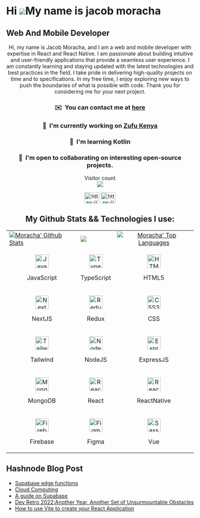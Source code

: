 Hi ![](https://user-images.githubusercontent.com/18350557/176309783-0785949b-9127-417c-8b55-ab5a4333674e.gif)My name is jacob moracha
=====================================================================================================================================

Web And Mobile Developer
------------------------

<p align="center">Hi, my name is Jacob Moracha, and I am a web and mobile developer with expertise in React and React Native. I am passionate about building intuitive and user-friendly applications that provide a seamless user experience. I am constantly learning and staying updated with the latest technologies and best practices in the field. I take pride in delivering high-quality projects on time and to specifications. In my free time, I enjoy exploring new ways to push the boundaries of what is possible with code. Thank you for considering me for your next project.</p>
<h3 align="center"> ✉️  You can contact me at <a href="mailto:jacobmoracha@gmail.com">here</a> </h3>
<h3 align="center"> 🚀  I'm currently working on <a href="http://zufu.co.ke">Zufu Kenya</a></h3>
<h3 align="center"> 🧠  I'm learning Kotlin</h3>
<h3 align="center"> 🤝  I'm open to collaborating on interesting open-source projects.</h3>




<p align="center"> 
  Visitor count<br>
  <img src="https://profile-counter.glitch.me/jacob-d242/count.svg" />
</p>
<p align="center">
<a href="https://mobile.twitter.com/rojas__eth?t=qfkzjKfX1_hYzzz6SRaJ-Q&s=09" target="blank"><img align="center" src="https://raw.githubusercontent.com/rahuldkjain/github-profile-readme-generator/master/src/images/icons/Social/twitter.svg" alt="https://mobile.twitter.com/rojas__eth?t=qfkzjKfX1_hYzzz6SRaJ-Q&s=09" height="30" width="40" /></a>
<a href="https://www.linkedin.com/in/rodgers-omondi-308b42148" target="blank"><img align="center" src="https://raw.githubusercontent.com/rahuldkjain/github-profile-readme-generator/master/src/images/icons/Social/linked-in-alt.svg" alt="https://www.linkedin.com/in/rodgers-omondi-308b42148/" height="30" width="40" /></a>
</p>


<h2 align="center"> My Github Stats && Technologies I use:</h2>

<table>
  <tr>
    <td>
      <a href="https://github.com/jacob-d242"><img alt="Moracha' Github Stats" src="https://github-readme-stats.vercel.app/api?username=jacob-d242&show_icons=true&count_private=true&theme=react&hide_border=true&bg_color=1d2a3a" />
    </td>
    <td>
       <a href="http://www.github.com/jacob-d242"><img src="https://github-readme-streak-stats.herokuapp.com/?user=jacob-d242&stroke=ffffff&background=1d2a3a&ring=5BCDEC&fire=5BCDEC&currStreakNum=ffffff&currStreakLabel=5BCDEC&sideNums=ffffff&sideLabels=ffffff&dates=ffffff&hide_border=true" /></a>
    </td>
    </td>
    <td>
      <a align="center" href="https://github.com/jacob-d242"><img alt="Moracha' Top Languages" src="https://github-readme-stats.vercel.app/api/top-langs/?username=jacob-d242&langs_count=8&count_private=true&layout=compact&theme=react&hide_border=true&bg_color=1d2a3a"/></a>
    </td>
  <tr>
  <tr>
    <td>
      <p align="center">
        <a href="https://developer.mozilla.org/en-US/docs/Web/JavaScript" target="_blank" rel="noreferrer">
          <img src="https://raw.githubusercontent.com/danielcranney/readme-generator/main/public/icons/skills/javascript-colored.svg" width="36" height="36" alt="JavaScript" />
        </a>
        <p align="center">JavaScript</p>
      </p>
    </td>
    <td>           
      <p align="center">
        <a href="https://www.typescriptlang.org/" target="_blank" rel="noreferrer">
          <img src="https://raw.githubusercontent.com/danielcranney/readme-generator/main/public/icons/skills/typescript-colored.svg" width="36" height="36" alt="TypeScript" />
      </a>
        <p align="center">TypeScript</p>
      </p>
    </td>
    <td>
      <p align="center">
        <a href="https://developer.mozilla.org/en-US/docs/Glossary/HTML5" target="_blank" rel="noreferrer">
          <img src="https://raw.githubusercontent.com/danielcranney/readme-generator/main/public/icons/skills/html5-colored.svg" width="36" height="36" alt="HTML5" />
        </a>
        <p align="center">HTML5</p>
      </p>
    </td>
  </tr>
  <tr>
    <td>            
      <p align="center">
        <a href="https://nextjs.org/docs" target="_blank" rel="noreferrer">
          <img src="https://raw.githubusercontent.com/danielcranney/readme-generator/main/public/icons/skills/nextjs-colored.svg" width="36" height="36" alt="NextJs" />
      </a>
        <p align="center">NextJS</p>
      </p>
    </td>
    <td>
      <p align="center">
        <a href="https://redux.js.org/" target="_blank" rel="noreferrer">
          <img src="https://raw.githubusercontent.com/danielcranney/readme-generator/main/public/icons/skills/redux-colored.svg" width="36" height="36" alt="Redux" />
      </a>
        <p align="center">Redux</p>
      </p>
    </td>
    <td>
      <p align="center">
        <a href="https://www.w3.org/TR/CSS/#css" target="_blank" rel="noreferrer">
          <img src="https://raw.githubusercontent.com/danielcranney/readme-generator/main/public/icons/skills/css3-colored.svg" width="36" height="36" alt="CSS3" />
      </a>
        <p align="center">CSS</p>
      </p>
    </td>
  </tr>

  <tr>
    <td>      
      <p align="center">
        <a href="https://tailwindcss.com/" target="_blank" rel="noreferrer">
          <img src="https://raw.githubusercontent.com/danielcranney/readme-generator/main/public/icons/skills/tailwindcss-colored.svg" width="36" height="36" alt="TailwindCSS" />
        </a>
        <p align="center">Tailwind</p>
      </p>
    </td>
    <td>            
      <p align="center">
        <a href="https://nodejs.org/en/" target="_blank" rel="noreferrer">
        <img src="https://raw.githubusercontent.com/danielcranney/readme-generator/main/public/icons/skills/nodejs-colored.svg" width="36" height="36" alt="NodeJS" />
      </a>
        <p align="center">NodeJS</p>
      </p>
    </td>
    <td>           
      <p align="center">
        <a href="https://expressjs.com/" target="_blank" rel="noreferrer">
          <img src="https://raw.githubusercontent.com/danielcranney/readme-generator/main/public/icons/skills/express-colored.svg" width="36" height="36" alt="Express" />
        </a>
        <p align="center">ExpressJS</p>
      </p>
    </td>
  </tr>

  <tr>
    <td>             
      <p align="center">
        <a href="https://www.mongodb.com/" target="_blank" rel="noreferrer">
          <img src="https://raw.githubusercontent.com/danielcranney/readme-generator/main/public/icons/skills/mongodb-colored.svg" width="36" height="36" alt="MongoDB" />
        </a>
        <p align="center">MongoDB</p>
      </p>
    </td>
    <td>
      <p align="center">
        <a href="https://reactjs.org/" target="_blank" rel="noreferrer">
          <img src="https://raw.githubusercontent.com/danielcranney/readme-generator/main/public/icons/skills/react-colored.svg" width="36" height="36" alt="React" />
        </a>
        <p align="center">React</p>
      </p>
    </td>
    <td>
      <p align="center">
        <a href="https://reactjs.org/" target="_blank" rel="noreferrer">
          <img src="https://raw.githubusercontent.com/danielcranney/readme-generator/main/public/icons/skills/react-colored.svg" width="36" height="36" alt="React" />
        </a>
        <p align="center">ReactNative</p>
      </p>
    </td>
  <tr>
    <td>
      <p align="center">
          <a href="https://firebase.google.com/" target="_blank" rel="noreferrer">
          <img src="https://raw.githubusercontent.com/danielcranney/readme-generator/main/public/icons/skills/firebase-colored.svg" width="36" height="36" alt="Firebase" />
          </a>
        <p align="center">Firebase</p>
      </p>      
    </td>
    <td>
      <p align="center">
        <a href="https://www.figma.com/" target="_blank" rel="noreferrer">
          <img src="https://raw.githubusercontent.com/danielcranney/readme-generator/main/public/icons/skills/figma-colored.svg" width="36" height="36" alt="Figma" />
        </a>
        <p align="center">Figma</p>
      </p>
    </td>
    <td>
      <p align="center">
        <a href="https://vue.corg/" target="_blank" rel="noreferrer">
          <img src="https://raw.githubusercontent.com/danielcranney/readme-generator/main/public/icons/skills/vue3-colored.svg" width="36" height="36" alt="Sass" />
      </a>
        <p align="center">Vue</p>
      </p>
    </td>
  </tr>
</table>

## Hashnode Blog Post
<!-- HASHNODE:START -->
- [Supabase edge functions](https://moracha.hashnode.dev/supabase-edge-functions)
- [Cloud Computing](https://moracha.hashnode.dev/cloud-computing)
- [A guide on Supabase](https://moracha.hashnode.dev/a-guide-on-supabase)
- [Dev Retro 2022:Another Year, Another Set of Unsurmountable Obstacles](https://moracha.hashnode.dev/dev-retro-2022another-year-another-set-of-unsurmountable-obstacles)
- [How to use Vite to create your React Application](https://moracha.hashnode.dev/how-to-use-vite-to-create-your-react-application)
<!-- HASHNODE:END -->






